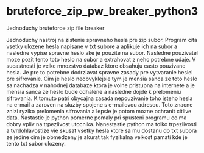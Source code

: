 # bruteforce_zip_pw_breaker_python3
Jednoduchy bruteforce zip file breaker

Jednoduchy nastroj na zistenie spravneho hesla pre zip subor. Program cita vsetky ulozene hesla napisane v txt subore a aplikuje ich na subor a nasledne vypise spravne heslo ake je pouzite na subor. Nasledne pouzivatel moze pozit tento toto heslo na subor a extrahovat z neho potrebne udaje.
V sucastnosti je velke mnozstvo databaz ktore obsahuju casto pouzivane hesla. Je pre to potrebne dodrziavat spravne zasady pre vytvaranie hesiel pre sifrovanie. Cim je heslo neobvyklejsie tym je mensia sanca ze toto heslo sa nachadza v nahodnej databaze ktora je volne pristupna na internete a je mensia sanca ze heslo bude odhalene a nasledne dojde k prelomeniu sifrovania. K tomuto patri obycajna zasada nepouzivanie toho isteho hesla na e-mail a zaroven na sluzby spojene s e-mailovou adresou. Toto znacne znizi ryziko prelomenia sifrovania a lepsie je potom mozne ochranit citlive data. Nastastie je python pomerne pomaly pri spusteni programu co ma dobry vpliv na trpezlivost utocnika. Nanestastie python ma tolko trpezlivosti a tvrdohlavostize vie skusat vsetky hesla ktore sa mu dostanu do txt subora ze jedine cim je obmedzeny je akurat tak fyzikalna velkost pamati kde je tento txt subor ulozeny.
